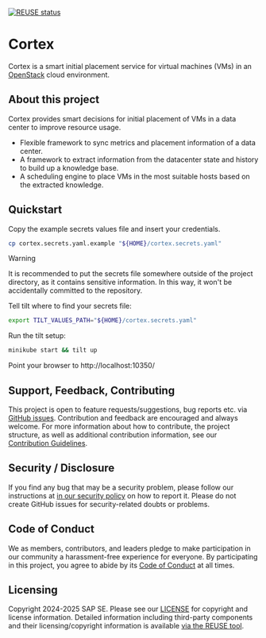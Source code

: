 <!--
# SPDX-FileCopyrightText: Copyright 2024 SAP SE or an SAP affiliate company and cobaltcore-dev contributors
#
# SPDX-License-Identifier: Apache-2.0
-->

[![REUSE status](https://api.reuse.software/badge/github.com/cobaltcore-dev/cortex)](https://api.reuse.software/info/github.com/cobaltcore-dev/cortex)

# Cortex

Cortex is a smart initial placement service for virtual machines (VMs) in an [OpenStack](https://www.openstack.org/) cloud environment.

## About this project

Cortex provides smart decisions for initial placement of VMs in a data center to improve resource usage.

- Flexible framework to sync metrics and placement information of a data center.
- A framework to extract information from the datacenter state and history to build up a knowledge base.
- A scheduling engine to place VMs in the most suitable hosts based on the extracted knowledge.

## Quickstart

Copy the example secrets values file and insert your credentials.
```bash
cp cortex.secrets.yaml.example "${HOME}/cortex.secrets.yaml"
```

> [!WARNING]
> It is recommended to put the secrets file somewhere outside of the project directory, as it contains sensitive information. In this way, it won't be accidentally committed to the repository.

Tell tilt where to find your secrets file:
```bash
export TILT_VALUES_PATH="${HOME}/cortex.secrets.yaml"
```

Run the tilt setup:
```bash
minikube start && tilt up
```

Point your browser to http://localhost:10350/

## Support, Feedback, Contributing

This project is open to feature requests/suggestions, bug reports etc. via [GitHub issues](https://github.com/cobaltcore-dev/cortex/issues). Contribution and feedback are encouraged and always welcome. For more information about how to contribute, the project structure, as well as additional contribution information, see our [Contribution Guidelines](CONTRIBUTING.md).

## Security / Disclosure
If you find any bug that may be a security problem, please follow our instructions at [in our security policy](https://github.com/SAP/<your-project>/security/policy) on how to report it. Please do not create GitHub issues for security-related doubts or problems.

## Code of Conduct

We as members, contributors, and leaders pledge to make participation in our community a harassment-free experience for everyone. By participating in this project, you agree to abide by its [Code of Conduct](https://github.com/SAP/.github/blob/main/CODE_OF_CONDUCT.md) at all times.

## Licensing

Copyright 2024-2025 SAP SE. Please see our [LICENSE](LICENSE) for copyright and license information. Detailed information including third-party components and their licensing/copyright information is available [via the REUSE tool](https://api.reuse.software/info/github.com/cobaltcore-dev/cortex).
